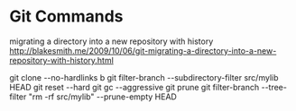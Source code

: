 # Git Commands

migrating a directory into a new repository with history
http://blakesmith.me/2009/10/06/git-migrating-a-directory-into-a-new-repository-with-history.html

git clone --no-hardlinks b
git filter-branch --subdirectory-filter src/mylib HEAD
git reset --hard
git gc --aggressive
git prune
git filter-branch --tree-filter "rm -rf src/mylib" --prune-empty HEAD
